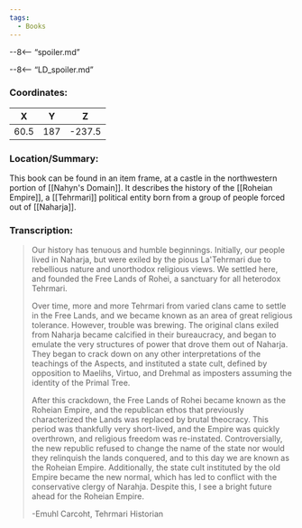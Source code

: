 ```yaml
---
tags:
  - Books
---
```


--8<-- “spoiler.md”

--8<-- “LD_spoiler.md”

### Coordinates:
| **X** | **Y**| **Z** |
|:-----:|:----:|:-----:|
|60.5  |187   |-237.5  |

### Location/Summary:
This book can be found in an item frame, at a castle in the northwestern portion of [[Nahyn's Domain]]. It describes the history of the [[Roheian Empire]], a [[Tehrmari]] political entity born from a group of people forced out of [[Naharja]].

### Transcription:
> Our history has tenuous and humble beginnings. Initially, our people lived in Naharja, but were exiled by the pious La'Tehrmari due to rebellious nature and unorthodox religious views. We settled here, and founded the Free Lands of Rohei, a sanctuary for all heterodox Tehrmari.
>
> Over time, more and more Tehrmari from varied clans came to settle in the Free Lands, and we became known as an area of great religious tolerance. However, trouble was brewing. The original clans exiled from Naharja became calcified in their bureaucracy, and began to emulate the very structures of power that drove them out of Naharja. They began to crack down on any other interpretations of the teachings of the Aspects, and instituted a state cult, defined by opposition to Maelihs, Virtuo, and Drehmal as imposters assuming the identity of the Primal Tree.
>
> After this crackdown, the Free Lands of Rohei became known as the Roheian Empire, and the republican ethos that previously characterized the Lands was replaced by brutal theocracy. This period was thankfully very short-lived, and the Empire was quickly overthrown, and religious freedom was re-instated. Controversially, the new republic refused to change the name of the state nor would they relinquish the lands conquered, and to this day we are known as the Roheian Empire. Additionally, the state cult instituted by the old Empire became the new normal, which has led to conflict with the conservative clergy of Narahja. Despite this, I see a bright future ahead for the Roheian Empire.
>
> -Emuhl Carcoht, Tehrmari Historian

